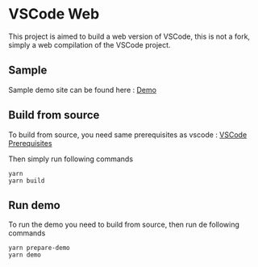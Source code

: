 # VSCode Web
This project is aimed to build a web version of VSCode, this is not a fork, simply a web compilation of the VSCode project.

## Sample
Sample demo site can be found here :
[Demo](https://vscode-web-test-playground.azurewebsites.net/)


## Build from source

To build from source, you need same prerequisites as vscode : 
[VSCode Prerequisites](https://github.com/microsoft/vscode/wiki/How-to-Contribute#prerequisites)

Then simply run following commands

```
yarn
yarn build
```

## Run demo

To run the demo you need to build from source, then run de following commands

```
yarn prepare-demo
yarn demo
```